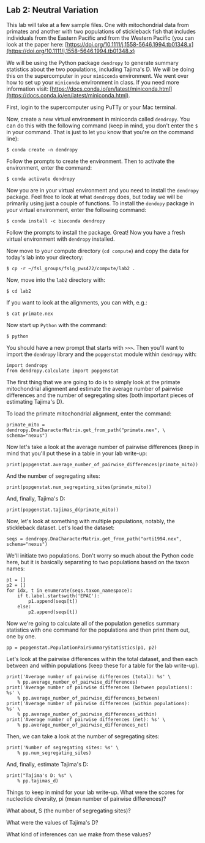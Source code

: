 ## Lab 2: Neutral Variation
This lab will take at a few sample files. One with mitochondrial data from primates and another with two populations of stickleback fish that includes individuals from the Eastern Pacific and from the Western Pacific (you can look at the paper here: [https://doi.org/10.1111/j.1558-5646.1994.tb01348.x](https://doi.org/10.1111/j.1558-5646.1994.tb01348.x)

We will be using the Python package `dendropy` to generate summary statistics about the two populations, including Tajima's D. We will be doing this on the supercomputer in your `miniconda` environment. We went over how to set up your `miniconda` environment in class. If you need more information visit: [https://docs.conda.io/en/latest/miniconda.html](https://docs.conda.io/en/latest/miniconda.html).

First, login to the supercomputer using PuTTy or your Mac terminal.

Now, create a new virtual environment in miniconda called `dendropy`. You can do this with the following command (keep in mind, you don't enter the `$` in your command. That is just to let you know that you're on the command line):

`$ conda create -n dendropy`

Follow the prompts to create the environment. Then to activate the environment, enter the command:

`$ conda activate dendropy`

Now you are in your virtual environment and you need to install the `dendropy` package. Feel free to look at what `dendropy` does, but today we will be primarily using just a couple of functions. To install the `dendopy` package in your virtual environment, enter the following command:

`$ conda install -c bioconda dendropy`

Follow the prompts to install the package. Great! Now you have a fresh virtual environment with `dendropy` installed.

Now move to your compute directory (`cd compute`) and copy the data for today's lab into your directory:

`$ cp -r ~/fsl_groups/fslg_pws472/compute/lab2 .`

Now, move into the `lab2` directory with:

`$ cd lab2`

If you want to look at the alignments, you can with, e.g.:

`$ cat primate.nex`

Now start up `Python` with the command:

`$ python`

You should have a new prompt that starts with `>>>`. Then you'll want to import the `dendropy` library and the `popgenstat` module within `dendropy` with:

```
import dendropy
from dendropy.calculate import popgenstat
```

The first thing that we are going to do is to simply look at the primate mitochondrial alignment and estimate the average number of pairwise differences and the number of segregating sites (both important pieces of estimating Tajima's D).

To load the primate mitochondrial alignment, enter the command:

```
primate_mito = dendropy.DnaCharacterMatrix.get_from_path("primate.nex", \
schema="nexus")
```

Now let's take a look at the average number of pairwise differences (keep in mind that you'll put these in a table in your lab write-up:

`print(popgenstat.average_number_of_pairwise_differences(primate_mito))`

And the number of segregating sites:

`print(popgenstat.num_segregating_sites(primate_mito))`

And, finally, Tajima's D:

`print(popgenstat.tajimas_d(primate_mito))`


Now, let's look at something with multiple populations, notably, the stickleback dataset. Let's load the dataset:

`seqs = dendropy.DnaCharacterMatrix.get_from_path("orti1994.nex", schema="nexus")`


We'll initiate two populations. Don't worry so much about the Python code here, but it is basically separating to two populations based on the taxon names:

```
p1 = []
p2 = []
for idx, t in enumerate(seqs.taxon_namespace):
    if t.label.startswith('EPAC'):
        p1.append(seqs[t])
    else:
        p2.append(seqs[t])

```

Now we're going to calculate all of the population genetics summary statistics with one command for the populations and then print them out, one by one.

`pp = popgenstat.PopulationPairSummaryStatistics(p1, p2)`

Let's look at the pairwise differences within the total dataset, and then each between and within populations (keep these for a table for the lab write-up).

```
print('Average number of pairwise differences (total): %s' \
    % pp.average_number_of_pairwise_differences)
print('Average number of pairwise differences (between populations): %s' \
    % pp.average_number_of_pairwise_differences_between)
print('Average number of pairwise differences (within populations): %s' \
    % pp.average_number_of_pairwise_differences_within)
print('Average number of pairwise differences (net): %s' \
    % pp.average_number_of_pairwise_differences_net)
```

Then, we can take a look at the number of segregating sites:

```
print('Number of segregating sites: %s' \
    % pp.num_segregating_sites)
```

And, finally, estimate Tajima's D:

```
print("Tajima's D: %s" \
    % pp.tajimas_d)
```

Things to keep in mind for your lab write-up. What were the scores for nucleotide diversity, pi (mean number of pairwise differences)?

What about, S (the number of segregating sites)?

What were the values of Tajima's D?

What kind of inferences can we make from these values?